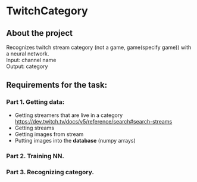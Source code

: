 # TwitchCategory
## About the project
Recognizes twitch stream category (not a game, game(specify game)) with a neural network.\
Input: channel name\
Output: category

## Requirements for the task:
### Part 1. Getting data:
- Getting streamers that are live in a category\
https://dev.twitch.tv/docs/v5/reference/search#search-streams
- Getting streams
- Getting images from stream
- Putting images into the **database** (numpy arrays)
### Part 2. Training NN.
### Part 3. Recognizing category.
